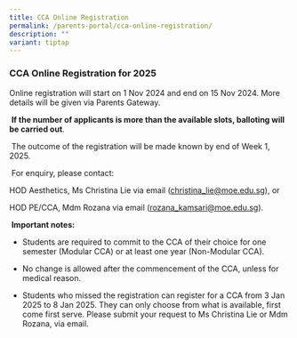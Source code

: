 ```yaml
---
title: CCA Online Registration
permalink: /parents-portal/cca-online-registration/
description: ""
variant: tiptap
---
```

<h3><strong>CCA Online Registration for 2025</strong></h3>
<p></p>
<p>Online registration will start on 1 Nov 2024 and end on 15 Nov 2024. More
details will be given via Parents Gateway.</p>
<p>&nbsp;<strong>If the number of applicants is more than the available slots, balloting will be carried out</strong>.</p>
<p>&nbsp;The outcome of the registration will be made known by end of Week
1, 2025.</p>
<p>&nbsp;For enquiry, please contact:</p>
<p>HOD Aesthetics, Ms Christina Lie via email (<a href="mailto:christina_lie@moe.edu.sg" rel="noopener noreferrer nofollow" target="_blank">christina_lie@moe.edu.sg</a>), or</p>
<p>HOD PE/CCA, Mdm Rozana via email (<a href="mailto:rozana_kamsari@moe.edu.sg" rel="noopener noreferrer nofollow" target="_blank">rozana_kamsari@moe.edu.sg</a>).</p>
<p>&nbsp;<strong>Important notes:</strong>
</p>
<ul data-tight="true" class="tight">
<li>
<p>Students are required to commit to the CCA of their choice for one semester
(Modular CCA) or at least one year (Non-Modular CCA).</p>
</li>
<li>
<p>No change is allowed after the commencement of the CCA, unless for medical
reason.</p>
</li>
<li>
<p>Students who missed the registration can register for a CCA from 3 Jan
2025 to 8 Jan 2025. They can only choose from what is available, first
come first serve. Please submit your request to Ms Christina Lie or Mdm
Rozana, via email.</p>
</li>
</ul>
<p></p>